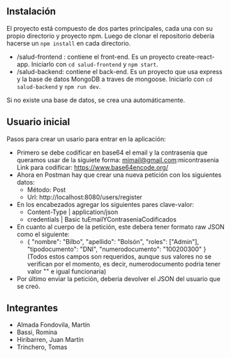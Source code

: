 ## Instalación

El proyecto está compuesto de dos partes principales, cada una con su propio directorio y proyecto npm. Luego de clonar el repositorio debería hacerse un `npm install` en cada directorio.

- /salud-frontend : contiene el front-end. Es un proyecto create-react-app. Iniciarlo con `cd salud-frontend` y `npm start`.
- /salud-backend: contiene el back-end. Es un proyecto que usa express y la base de datos MongoDB a traves de mongoose. Iniciarlo con `cd salud-backend` y `npm run dev`.

Si no existe una base de datos, se crea una automáticamente.

## Usuario inicial

Pasos para crear un usario para entrar en la aplicación: 
- Primero se debe codificar en base64 el email y la contrasenia que queramos usar de la siguiete forma:
mimail@gmail.com:micontrasenia
Link para codificar: https://www.base64encode.org/
- Ahora en Postman hay que crear una nueva petición con los siguientes datos:
  - Método: Post
  - Url: http://localhost:8080/users/register
- En los encabezados agregar los siguientes pares clave-valor:
  - Content-Type | application/json
  - credentials | Basic tuEmailYContraseniaCodificados
- En cuanto al cuerpo de la petición, este debera tener formato raw JSON como el siguiente:
  - {
    "nombre": "Bilbo",
    "apellido": "Bolsón",
    "roles": ["Admin"],
    "tipodocumento": "DNI",
    "numerodocumento": "100200300"
    }
    (Todos estos campos son requeridos, aunque sus valores no se verifican por el momento, es decir, numerodocumento podria tener valor "" e igual funcionaria)
- Por último enviar la petición, deberia devolver el JSON del usuario que se creó. 

## Integrantes

- Almada Fondovila, Martín
- Bassi, Romina
- Hiribarren, Juan Martín
- Trinchero, Tomas
